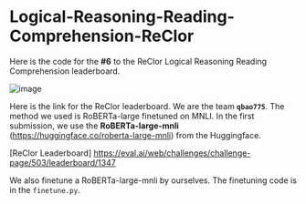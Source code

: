 # Logical-Reasoning-Reading-Comprehension-ReClor
Here is the code for the **#6** to the ReClor Logical Reasoning Reading Comprehension leaderboard. 

![image](https://user-images.githubusercontent.com/23516191/125377937-f4415080-e3e1-11eb-897d-48350be6792f.png)

Here is the link for the ReClor leaderboard. We are the team **`qbao775`**. The method we used is RoBERTa-large finetuned on MNLI. In the first submission, we use the **RoBERTa-large-mnli** (https://huggingface.co/roberta-large-mnli) from the Huggingface. 

[ReClor Leaderboard] https://eval.ai/web/challenges/challenge-page/503/leaderboard/1347

We also finetune a RoBERTa-large-mnli by ourselves. The finetuning code is in the `finetune.py`.
